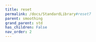 ```yaml
---
title: reset
permalink: /docs/StandardLibrary#reset7
parent: smoothing
grand_parent: std
has_children: False
nav_order: 2
---
```

